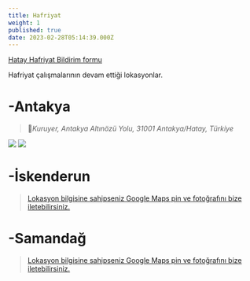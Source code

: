 ```yaml
---
title: Hafriyat
weight: 1
published: true
date: 2023-02-28T05:14:39.000Z
---
```

[Hatay Hafriyat Bildirim formu](https://forms.gle/bKZJvdczSMSzb41w7)

Hafriyat çalışmalarının devam ettiği lokasyonlar.

# -Antakya
> 📍_Kuruyer, Antakya Altınözü Yolu, 31001 Antakya/Hatay, Türkiye_

![]({{site.baseurl}}/images/features/Hafriyat-Antakya-1.png)
![]({{site.baseurl}}/images/features/Hafriyat-Antakya-2.png)

# -İskenderun
> [Lokasyon bilgisine sahipseniz Google Maps pin ve fotoğrafını bize iletebilirsiniz.](mailto:hataybenimsahsimeselem@gmail.com)

# -Samandağ
> [Lokasyon bilgisine sahipseniz Google Maps pin ve fotoğrafını bize iletebilirsiniz.](mailto:hataybenimsahsimeselem@gmail.com)
